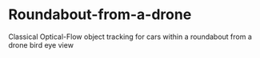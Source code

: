 # Roundabout-from-a-drone
Classical Optical-Flow object tracking for cars within a roundabout from a drone bird eye view   
